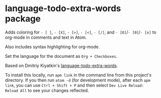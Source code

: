 # language-todo-extra-words package

Adds coloring for `- [ ]`, `- [X]`, `- [>]`, `- [<]`, `- [/]`, and `- [O]`/`- [0]`/`- [o]` to org-mode in comments and text in Atom.

Also includes syntax highlighting for org-mode.

Set the language for the document as `Org + Checkboxes`.

Based on Dmitriy Kiyatkin's [language-todo-extra-words](https://github.com/dkiyatkin/atom-language-todo-extra-words).

To install this locally, run `apm link` in the command line from this project's directory. If you then run `atom -d` (for development mode), after each `apm link`, you can use `Ctrl + Shift + P` and then select `Dev Live Reload: Reload All` to see your changes reflected.
